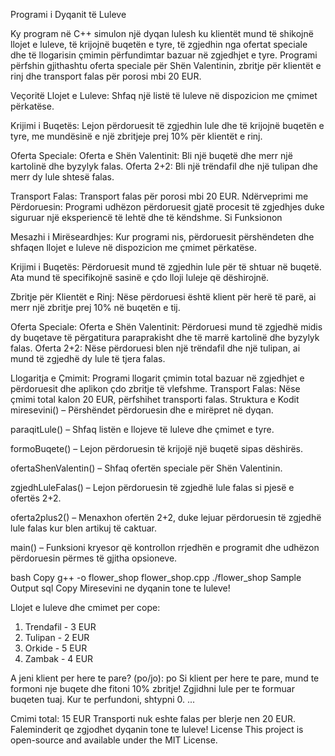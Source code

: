 Programi i Dyqanit të Luleve

Ky program në C++ simulon një dyqan lulesh ku klientët mund të shikojnë llojet e luleve, të krijojnë buqetën e tyre, të zgjedhin nga ofertat speciale dhe të llogarisin çmimin përfundimtar bazuar në zgjedhjet e tyre. Programi përfshin gjithashtu oferta speciale për Shën Valentinin, zbritje për klientët e rinj dhe transport falas për porosi mbi 20 EUR.

Veçoritë
Llojet e Luleve: Shfaq një listë të luleve në dispozicion me çmimet përkatëse.

Krijimi i Buqetës: Lejon përdoruesit të zgjedhin lule dhe të krijojnë buqetën e tyre, me mundësinë e një zbritjeje prej 10% për klientët e rinj.

Oferta Speciale:
Oferta e Shën Valentinit: Bli një buqetë dhe merr një kartolinë dhe byzylyk falas.
Oferta 2+2: Bli një trëndafil dhe një tulipan dhe merr dy lule shtesë falas.

Transport Falas: Transport falas për porosi mbi 20 EUR.
Ndërveprimi me Përdoruesin: Programi udhëzon përdoruesit gjatë procesit të zgjedhjes duke siguruar një eksperiencë të lehtë dhe të këndshme.
Si Funksionon

Mesazhi i Mirëseardhjes: Kur programi nis, përdoruesit përshëndeten dhe shfaqen llojet e luleve në dispozicion me çmimet përkatëse.

Krijimi i Buqetës: Përdoruesit mund të zgjedhin lule për të shtuar në buqetë. Ata mund të specifikojnë sasinë e çdo lloji luleje që dëshirojnë.

Zbritje për Klientët e Rinj: Nëse përdoruesi është klient për herë të parë, ai merr një zbritje prej 10% në buqetën e tij.

Oferta Speciale:
Oferta e Shën Valentinit: Përdoruesi mund të zgjedhë midis dy buqetave të përgatitura paraprakisht dhe të marrë kartolinë dhe byzylyk falas.
Oferta 2+2: Nëse përdoruesi blen një trëndafil dhe një tulipan, ai mund të zgjedhë dy lule të tjera falas.

Llogaritja e Çmimit: Programi llogarit çmimin total bazuar në zgjedhjet e përdoruesit dhe aplikon çdo zbritje të vlefshme.
Transport Falas: Nëse çmimi total kalon 20 EUR, përfshihet transporti falas.
Struktura e Kodit
miresevini() – Përshëndet përdoruesin dhe e mirëpret në dyqan.

paraqitLule() – Shfaq listën e llojeve të luleve dhe çmimet e tyre.

formoBuqete() – Lejon përdoruesin të krijojë një buqetë sipas dëshirës.

ofertaShenValentin() – Shfaq ofertën speciale për Shën Valentinin.

zgjedhLuleFalas() – Lejon përdoruesin të zgjedhë lule falas si pjesë e ofertës 2+2.

oferta2plus2() – Menaxhon ofertën 2+2, duke lejuar përdoruesin të zgjedhë lule falas kur blen artikuj të caktuar.

main() – Funksioni kryesor që kontrollon rrjedhën e programit dhe udhëzon përdoruesin përmes të gjitha opsioneve.


bash
Copy
g++ -o flower_shop flower_shop.cpp
./flower_shop
Sample Output
sql
Copy
Miresevini ne dyqanin tone te luleve!

Llojet e luleve dhe cmimet per cope:
1. Trendafil - 3 EUR
2. Tulipan - 2 EUR
3. Orkide - 5 EUR
4. Zambak - 4 EUR

A jeni klient per here te pare? (po/jo): po
Si klient per here te pare, mund te formoni nje buqete dhe fitoni 10% zbritje!
Zgjidhni lule per te formuar buqeten tuaj. Kur te perfundoni, shtypni 0.
...

Cmimi total: 15 EUR
Transporti nuk eshte falas per blerje nen 20 EUR.
Faleminderit qe zgjodhet dyqanin tone te luleve!
License
This project is open-source and available under the MIT License.



